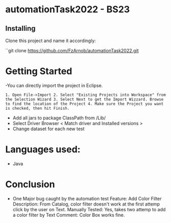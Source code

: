 # automationTask2022 - BS23
## Installing

Clone this project and name it accordingly:

``git clone https://github.com/FzArnob/automationTask2022.git

# Getting Started
-You can directly import the project in Eclipse.

``1. Open File->Import
2. Select "Existing Projects into Workspace" from the Selection Wizard
3. Select Next to get the Import Wizzard. Browse to find the location of the Project
4. Make sure the Project you want is checked, then hit Finish.``

- Add all jars to package ClassPath from /Lib/
- Select Driver Browser < Match driver and Installed versions >
- Change dataset for each new test

# Languages used:
- Java

# Conclusion
- One Major bug caught by the automation test
  Feature: Add Color Filter
  Description: From Catalog, color filter doesn't work at the first attemp click by the user on Text.
  Manually Tested: Yes, takes two attemp to add a color filter by Text
  Comment: Color Box works fine.
